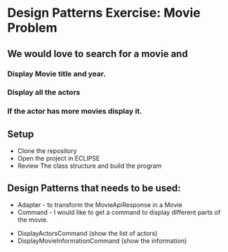 # Design Patterns Exercise: Movie Problem
## We would love to search for a movie and

### Display Movie title and year.

### Display all the actors

### If the actor has more movies display it.


## Setup

- Clone the repository
- Open the project in ECLIPSE
- Review The class structure and build the program



## Design Patterns that needs to be used:

- Adapter - to transform the MovieApiResponse in a Movie
- Command - I would like to get a command to display different parts of the movie.
* DisplayActorsCommand (show the list of actors)
* DisplayMovieInformationCommand (show the information)

